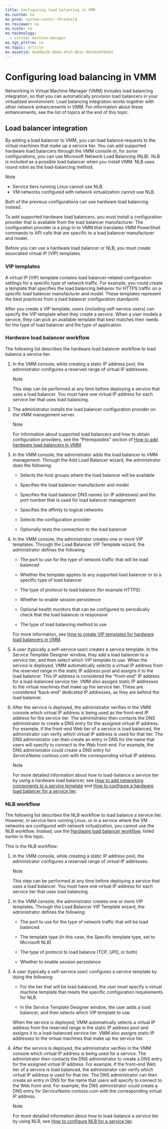 ```yaml
---
title: Configuring load balancing in VMM
ms.custom: na
ms.prod: system-center-threshold
ms.reviewer: na
ms.suite: na
ms.technology: 
  - virtual-machine-manager
ms.tgt_pltfrm: na
ms.topic: article
ms.assetid: 0add8a3b-884e-4fe3-8bac-8834ed4f8d5d
---
```

# Configuring load balancing in VMM
Networking in Virtual Machine Manager \(VMM\) includes load balancing integration, so that you can automatically provision load balancers in your virtualized environment. Load balancing integration works together with other network enhancements in VMM. For information about these enhancements, see the list of topics at the end of this topic.

## <a name="BKMK_LoadBalancerIntegration"></a>Load balancer integration
By adding a load balancer to VMM, you can load balance requests to the virtual machines that make up a service tier. You can add supported hardware load balancers through the VMM console or, for some configurations, you can use Microsoft Network Load Balancing \(NLB\). NLB is included as a possible load balancer when you install VMM. NLB uses round robin as the load\-balancing method.

> [!NOTE]
> -   Service tiers running Linux cannot use NLB.
> -   VM networks configured with network virtualization cannot use NLB.
> 
> Both of the previous configurations can use hardware load balancing instead.

To add supported hardware load balancers, you must install a configuration provider that is available from the load balancer manufacturer. The configuration provider is a plug\-in to VMM that translates VMM PowerShell commands to API calls that are specific to a load balancer manufacturer and model.

Before you can use a hardware load balancer or NLB, you must create associated virtual IP \(VIP\) templates.

### VIP templates
A virtual IP \(VIP\) template contains load balancer\-related configuration settings for a specific type of network traffic. For example, you could create a template that specifies the load balancing behavior for HTTPS traffic on a specific load balancer manufacturer and model. These templates represent the best practices from a load balancer configuration standpoint.

After you create a VIP template, users \(including self\-service users\) can specify the VIP template when they create a service. When a user models a service, they can pick an available template that best matches their needs for the type of load balancer and the type of application.



### <a name="BKMK_hw"></a>Hardware load balancer workflow
The following list describes the hardware load balancer workflow to load balance a service tier:

1.  In the VMM console, while creating a static IP address pool, the administrator configures a reserved range of virtual IP addresses.

    > [!NOTE]
    > This step can be performed at any time before deploying a service that uses a load balancer. You must have one virtual IP address for each service tier that uses load balancing.

2.  The administrator installs the load balancer configuration provider on the VMM management server.

    > [!NOTE]
    > For information about supported load balancers and how to obtain configuration providers, see the “Prerequisites” section of [How to add hardware load balancers in VMM](How-to-add-hardware-load-balancers-in-VMM.md).

3.  In the VMM console, the administrator adds the load balancer to VMM management. Through the Add Load Balancer wizard, the administrator does the following:

    -   Selects the host groups where the load balancer will be available

    -   Specifies the load balancer manufacturer and model

    -   Specifies the load balancer DNS names \(or IP addresses\) and the port number that is used for load balancer management

    -   Specifies the affinity to logical networks

    -   Selects the configuration provider

    -   Optionally tests the connection to the load balancer

4.  In the VMM console, the administrator creates one or more VIP templates. Through the Load Balancer VIP Template wizard, the administrator defines the following:

    -   The port to use for the type of network traffic that will be load balanced

    -   Whether the template applies to any supported load balancer or to a specific type of load balancer

    -   The type of protocol to load balance \(for example HTTPS\)

    -   Whether to enable session persistence

    -   Optional health monitors that can be configured to periodically check that the load balancer is responsive

    -   The type of load balancing method to use

    For more information, see [How to create VIP templates for hardware load balancers in VMM](How-to-create-VIP-templates-for-hardware-load-balancers-in-VMM.md).

5.  A user \(typically a self\-service user\) creates a service template. In the Service Template Designer window, they add a load balancer to a service tier, and then select which VIP template to use. When the service is deployed, VMM automatically selects a virtual IP address from the reserved range in the static IP address pool and assigns it to the load balancer. This IP address is considered the “front\-end” IP address for a load\-balanced service tier. VMM also assigns static IP addresses to the virtual machines that make up the service tier. These are considered “back\-end” dedicated IP addresses, as they are behind the load balancer.

6.  After the service is deployed, the administrator verifies in the VMM console which virtual IP address is being used as the front\-end IP address for the service tier. The administrator then contacts the DNS administrator to create a DNS entry for the assigned virtual IP address. For example, if the front\-end Web tier of a service is load balanced, the administrator can verify which virtual IP address is used for that tier. The DNS administrator can then create an entry in DNS for the name that users will specify to connect to the Web front\-end. For example, the DNS administrator could create a DNS entry for *ServiceName*.contoso.com with the corresponding virtual IP address.

    > [!NOTE]
    > For more detailed information about how to load\-balance a service tier by using a hardware load balancer, see [How to add networking components to a service template](How-to-add-networking-components-to-a-service-template.md) and [How to configure a hardware load balancer for a service tier](How-to-configure-a-hardware-load-balancer-for-a-service-tier.md).

### NLB workflow
The following list describes the NLB workflow to load balance a service tier. However, in service tiers running Linux, or in a service where the VM networks are configured with network virtualization, you cannot use the NLB workflow. Instead, use the [Hardware load balancer workflow](Configuring-load-balancing-in-VMM.md#BKMK_hw), listed earlier in this topic.

This is the NLB workflow:

1.  In the VMM console, while creating a static IP address pool, the administrator configures a reserved range of virtual IP addresses.

    > [!NOTE]
    > This step can be performed at any time before deploying a service that uses a load balancer. You must have one virtual IP address for each service tier that uses load balancing.

2.  In the VMM console, the administrator creates one or more VIP templates. Through the Load Balancer VIP Template wizard, the administrator defines the following:

    -   The port to use for the type of network traffic that will be load balanced

    -   The template type \(in this case, the Specific template type, set to Microsoft NLB\)

    -   The type of protocol to load balance \(TCP, UPD, or both\)

    -   Whether to enable session persistence

3.  A user \(typically a self\-service user\) configures a service template by doing the following:

    -   For the tier that will be load balanced, the user must specify a virtual machine template that meets the specific configuration requirements for NLB. 

    -   In the Service Template Designer window, the user adds a load balancer, and then selects which VIP template to use.

    When the service is deployed, VMM automatically selects a virtual IP address from the reserved range in the static IP address pool and assigns it to a load\-balanced service tier. VMM also assigns static IP addresses to the virtual machines that make up the service tier.

4.  After the service is deployed, the administrator verifies in the VMM console which virtual IP address is being used for a service. The administrator then contacts the DNS administrator to create a DNS entry for the assigned virtual IP address. For example, if the front\-end Web tier of a service is load balanced, the administrator can verify which virtual IP address is used for that tier. The DNS administrator can then create an entry in DNS for the name that users will specify to connect to the Web front\-end. For example, the DNS administrator could create a DNS entry for *ServiceName*.contoso.com with the corresponding virtual IP address.

    > [!NOTE]
    > For more detailed information about how to load\-balance a service tier by using NLB, see [How to configure NLB for a service tier](How-to-configure-NLB-for-a-service-tier.md).

